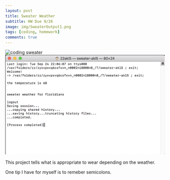 ```yaml
---
layout: post
title: Sweater Weather
subtitle: HW Due 9/26
image: img/SweaterOutput1.png
tags: [coding, homework]
comments: true
---
```


![coding sweater](/aleedy99.github.io/2019-09-24-sweater-weather/img/SweaterOutput1.png)
![coding sweater](/img/SweaterOutput1.png)


This project tells what is appropriate to wear depending on the weather. 

One tip I have for myself is to remeber semicolons.
